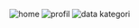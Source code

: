 ![home](https://user-images.githubusercontent.com/84075404/149713822-6c4175c0-a334-4c56-990e-65eb3fe0d621.png)
![profil](https://user-images.githubusercontent.com/84075404/149713965-0e9b734a-5a96-49f2-8c5a-e20eebfdcd43.png)
![data kategori](https://user-images.githubusercontent.com/84075404/149714104-40616b79-83da-4532-9b3b-8dca98df94e3.png)
